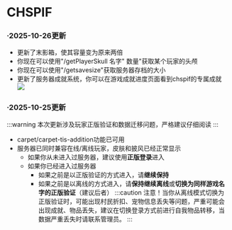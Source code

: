 # CHSPIF

### ·2025-10-26更新 

- 更新了末影箱，使其容量变为原来两倍
- 你现在可以使用"/getPlayerSkull 名字" 数量"获取某个玩家的头颅
- 你现在可以使用"/getsavesize"获取服务器存档的大小
- 更新了服务器成就系统，你可以在游戏成就进度页面看到chspif的专属成就
  ![](https://img.cdn1.vip/i/68fdb1e9d9552_1761456617.webp)
### ·2025-10-25更新 
:::warning
本次更新涉及玩家正版验证和数据迁移问题，严格建议仔细阅读
:::
- carpet/carpet-tis-addition功能已可用
- 服务器已同时兼容在线/离线玩家，皮肤和披风已经正常显示
  - 如果你从未进入过服务器，建议使用**正版登录**进入
  - 如果你已经进入过服务器
    - 如果之前是以正版验证的方式进入，请**继续保持**
    - 如果之前是以离线的方式进入，请**保持继续离线**或**切换为同样游戏名字的正版验证**（建议后者）
:::caution
注意！当你从离线模式切换为正版验证时，可能出现村民折扣、宠物信息丢失等问题，严重可能会出现成就、物品丢失，建议在切换登录方式前进行自我物品转移，当数据严重丢失时请联系管理员。
:::